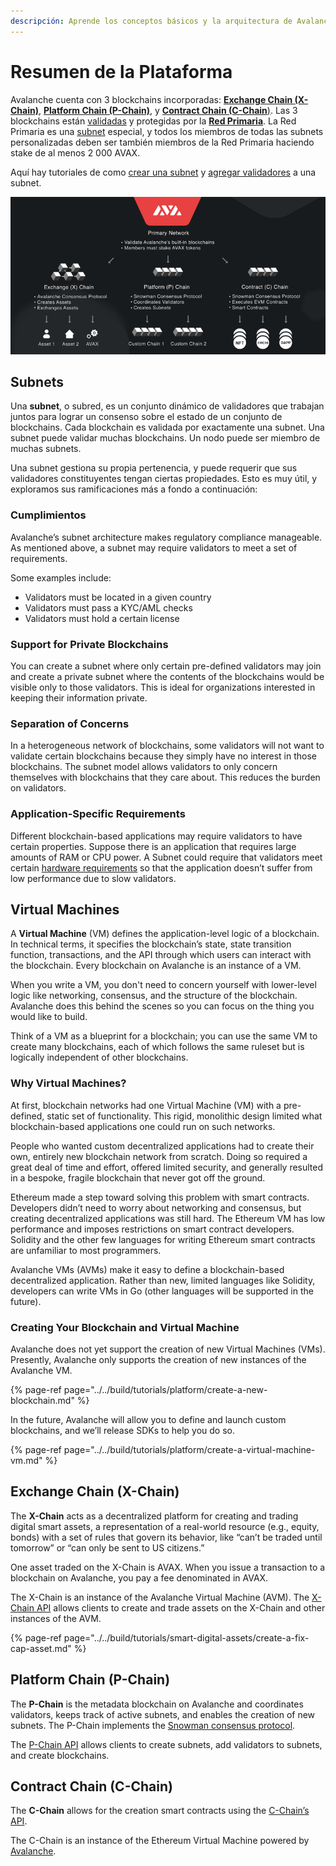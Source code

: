 ```yaml
---
descripción: Aprende los conceptos básicos y la arquitectura de Avalanche
---
```


# Resumen de la Plataforma

Avalanche cuenta con 3 blockchains incorporadas: [**Exchange Chain \(X-Chain\)**](./#exchange-chain-x-chain), [**Platform Chain \(P-Chain\)**](./#platform-chain-p-chain), y [**Contract Chain \(C-Chain**\)](./#contract-chain-c-chain). Las 3 blockchains están [validadas](http://support.avalabs.org/en/articles/4064704-what-is-a-blockchain-validator) y protegidas por la  [**Red Primaria**](http://support.avalabs.org/en/articles/4135650-what-is-the-primary-network). La Red Primaria es una [subnet](http://support.avalabs.org/en/articles/4064861-what-is-a-subnetwork-subnet) especial, y todos los miembros de todas las subnets personalizadas deben ser también miembros de la Red Primaria haciendo stake de al menos 2 000 AVAX.

Aquí hay tutoriales de como [crear una subnet](../../build/tutorials/platform/create-a-subnet.md) y [agregar validadores](../../build/tutorials/nodes-and-staking/add-a-validator.md) a una subnet.

![Primary network](../../.gitbook/assets/primary-network.png)

## Subnets

Una **subnet**, o subred, es un conjunto dinámico de validadores que trabajan juntos para lograr un consenso sobre el estado de un conjunto de blockchains. Cada blockchain es validada por exactamente una subnet. Una subnet puede validar muchas blockchains. Un nodo puede ser miembro de muchas subnets.

Una subnet gestiona su propia pertenencia, y puede requerir que sus validadores constituyentes tengan ciertas propiedades. Esto es muy útil, y exploramos sus ramificaciones más a fondo a continuación:

### Cumplimientos

Avalanche’s subnet architecture makes regulatory compliance manageable. As mentioned above, a subnet may require validators to meet a set of requirements.

Some examples include:

* Validators must be located in a given country
* Validators must pass a KYC/AML checks
* Validators must hold a certain license

### Support for Private Blockchains

You can create a subnet where only certain pre-defined validators may join and create a private subnet where the contents of the blockchains would be visible only to those validators. This is ideal for organizations interested in keeping their information private.

### Separation of Concerns

In a heterogeneous network of blockchains, some validators will not want to validate certain blockchains because they simply have no interest in those blockchains. The subnet model allows validators to only concern themselves with blockchains that they care about. This reduces the burden on validators.

### Application-Specific Requirements

Different blockchain-based applications may require validators to have certain properties. Suppose there is an application that requires large amounts of RAM or CPU power. A Subnet could require that validators meet certain [hardware requirements](http://support.avalabs.org/en/articles/4064879-technical-requirements-for-running-a-validator-node-on-avalanche) so that the application doesn’t suffer from low performance due to slow validators.

## Virtual Machines

A **Virtual Machine** \(VM\) defines the application-level logic of a blockchain. In technical terms, it specifies the blockchain’s state, state transition function, transactions, and the API through which users can interact with the blockchain. Every blockchain on Avalanche is an instance of a VM.

When you write a VM, you don't need to concern yourself with lower-level logic like networking, consensus, and the structure of the blockchain. Avalanche does this behind the scenes so you can focus on the thing you would like to build.

Think of a VM as a blueprint for a blockchain; you can use the same VM to create many blockchains, each of which follows the same ruleset but is logically independent of other blockchains.

### Why Virtual Machines?

At first, blockchain networks had one Virtual Machine \(VM\) with a pre-defined, static set of functionality. This rigid, monolithic design limited what blockchain-based applications one could run on such networks.

People who wanted custom decentralized applications had to create their own, entirely new blockchain network from scratch. Doing so required a great deal of time and effort, offered limited security, and generally resulted in a bespoke, fragile blockchain that never got off the ground.

Ethereum made a step toward solving this problem with smart contracts. Developers didn’t need to worry about networking and consensus, but creating decentralized applications was still hard. The Ethereum VM has low performance and imposes restrictions on smart contract developers. Solidity and the other few languages for writing Ethereum smart contracts are unfamiliar to most programmers.

Avalanche VMs \(AVMs\) make it easy to define a blockchain-based decentralized application. Rather than new, limited languages like Solidity, developers can write VMs in Go \(other languages will be supported in the future\).

### Creating Your Blockchain and Virtual Machine

Avalanche does not yet support the creation of new Virtual Machines \(VMs\). Presently, Avalanche only supports the creation of new instances of the Avalanche VM.

{% page-ref page="../../build/tutorials/platform/create-a-new-blockchain.md" %}

In the future, Avalanche will allow you to define and launch custom blockchains, and we’ll release SDKs to help you do so.

{% page-ref page="../../build/tutorials/platform/create-a-virtual-machine-vm.md" %}

## Exchange Chain \(X-Chain\)

The **X-Chain** acts as a decentralized platform for creating and trading digital smart assets, a representation of a real-world resource \(e.g., equity, bonds\) with a set of rules that govern its behavior, like “can’t be traded until tomorrow” or “can only be sent to US citizens.”

One asset traded on the X-Chain is AVAX. When you issue a transaction to a blockchain on Avalanche, you pay a fee denominated in AVAX.

The X-Chain is an instance of the Avalanche Virtual Machine \(AVM\). The [X-Chain API](../../build/avalanchego-apis/exchange-chain-x-chain-api.md) allows clients to create and trade assets on the X-Chain and other instances of the AVM.

{% page-ref page="../../build/tutorials/smart-digital-assets/create-a-fix-cap-asset.md" %}

## Platform Chain \(P-Chain\)

The **P-Chain** is the metadata blockchain on Avalanche and coordinates validators, keeps track of active subnets, and enables the creation of new subnets. The P-Chain implements the [Snowman consensus protocol](../../#snowman-consensus-protocol).

The [P-Chain API](../../build/avalanchego-apis/platform-chain-p-chain-api.md) allows clients to create subnets, add validators to subnets, and create blockchains.

## Contract Chain \(C-Chain\)

The **C-Chain** allows for the creation smart contracts using the [C-Chain’s API](../../build/avalanchego-apis/contract-chain-c-chain-api.md).

The C-Chain is an instance of the Ethereum Virtual Machine powered by [Avalanche](../../).

<!--stackedit_data:
eyJoaXN0b3J5IjpbMTgxNDYxNDc2Nl19
-->